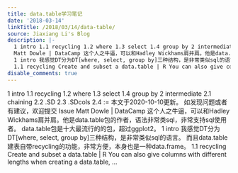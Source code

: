 ```yaml
---
title: data.table学习笔记
date: '2018-03-14'
linkTitle: /2018/03/14/data-table/
source: Jiaxiang Li's Blog
description: |-
  1 intro 1.1 recycling 1.2 where 1.3 select 1.4 group by 2 intermediate 2.1 chaining 2.2 .SD 2.3 .SDcols 2.4 := 本文于2020-10-10更新。 如发现问题或者有建议，欢迎提交 Issue
  Matt Dowle | DataCamp 这个人之牛逼，可以和Hadley Wickhams肩并肩。他是data.table包的作者，语法非常类sql，非常支持sql使用者。 data.table包是十大最流行的的包，超过ggplot2。
  1 intro 我感觉DT分为DT[where, select, group by]三种结构，是非常类似sql的语言。 而且data.table建表自带recycling的功能，非常方便，本身也是一种data.frame。
  1.1 recycling Create and subset a data.table | R You can also give columns with different lengths when creating a data.table, ...
disable_comments: true
---
```

1 intro 1.1 recycling 1.2 where 1.3 select 1.4 group by 2 intermediate 2.1 chaining 2.2 .SD 2.3 .SDcols 2.4 := 本文于2020-10-10更新。 如发现问题或者有建议，欢迎提交 Issue
Matt Dowle | DataCamp 这个人之牛逼，可以和Hadley Wickhams肩并肩。他是data.table包的作者，语法非常类sql，非常支持sql使用者。 data.table包是十大最流行的的包，超过ggplot2。
1 intro 我感觉DT分为DT[where, select, group by]三种结构，是非常类似sql的语言。 而且data.table建表自带recycling的功能，非常方便，本身也是一种data.frame。
1.1 recycling Create and subset a data.table | R You can also give columns with different lengths when creating a data.table, ...